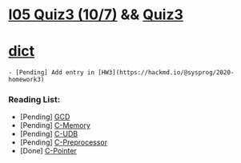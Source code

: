 # [I05 Quiz3 (10/7)](https://hackmd.io/@sysprog/B12ftyoBD) && [Quiz3](https://hackmd.io/@sysprog/2020-quiz3)

# [dict](https://hackmd.io/@sysprog/2020-dict)
    - [Pending] Add entry in [HW3](https://hackmd.io/@sysprog/2020-homework3)

### Reading List:
 - [Pending] [GCD](https://hackmd.io/@sysprog/gcd-impl)
 - [Pending] [C-Memory](https://hackmd.io/@sysprog/c-memory?type=view)
 - [Pending] [C-UDB](https://hackmd.io/@sysprog/c-undefined-behavior?type=view)
 - [Pending] [C-Preprocessor](https://hackmd.io/@sysprog/c-preprocessor?type=view)
 - [Done] [C-Pointer](https://hackmd.io/@sysprog/c-pointer?type=view)

